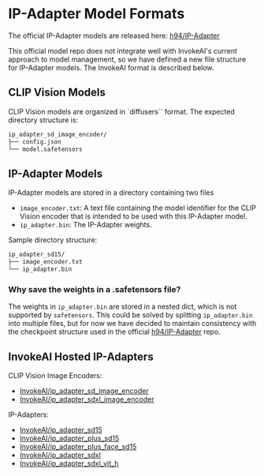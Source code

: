# IP-Adapter Model Formats

The official IP-Adapter models are released here: [h94/IP-Adapter](https://huggingface.co/h94/IP-Adapter)

This official model repo does not integrate well with InvokeAI's current approach to model management, so we have defined a new file structure for IP-Adapter models. The InvokeAI format is described below.

## CLIP Vision Models

CLIP Vision models are organized in `diffusers`` format. The expected directory structure is:

```bash
ip_adapter_sd_image_encoder/
├── config.json
└── model.safetensors
```

## IP-Adapter Models

IP-Adapter models are stored in a directory containing two files
- `image_encoder.txt`: A text file containing the model identifier for the CLIP Vision encoder that is intended to be used with this IP-Adapter model.
- `ip_adapter.bin`: The IP-Adapter weights.

Sample directory structure:
```bash
ip_adapter_sd15/
├── image_encoder.txt
└── ip_adapter.bin
```

### Why save the weights in a .safetensors file?

The weights in `ip_adapter.bin` are stored in a nested dict, which is not supported by `safetensors`. This could be solved by splitting `ip_adapter.bin` into multiple files, but for now we have decided to maintain consistency with the checkpoint structure used in the official [h94/IP-Adapter](https://huggingface.co/h94/IP-Adapter) repo.

## InvokeAI Hosted IP-Adapters

CLIP Vision Image Encoders:
- [InvokeAI/ip_adapter_sd_image_encoder](https://huggingface.co/InvokeAI/ip_adapter_sd_image_encoder)
- [InvokeAI/ip_adapter_sdxl_image_encoder](https://huggingface.co/InvokeAI/ip_adapter_sdxl_image_encoder)

IP-Adapters:
- [InvokeAI/ip_adapter_sd15](https://huggingface.co/InvokeAI/ip_adapter_sd15)
- [InvokeAI/ip_adapter_plus_sd15](https://huggingface.co/InvokeAI/ip_adapter_plus_sd15)
- [InvokeAI/ip_adapter_plus_face_sd15](https://huggingface.co/InvokeAI/ip_adapter_plus_face_sd15)
- [InvokeAI/ip_adapter_sdxl](https://huggingface.co/InvokeAI/ip_adapter_sdxl)
- [InvokeAI/ip_adapter_sdxl_vit_h](https://huggingface.co/InvokeAI/ip_adapter_sdxl_vit_h)